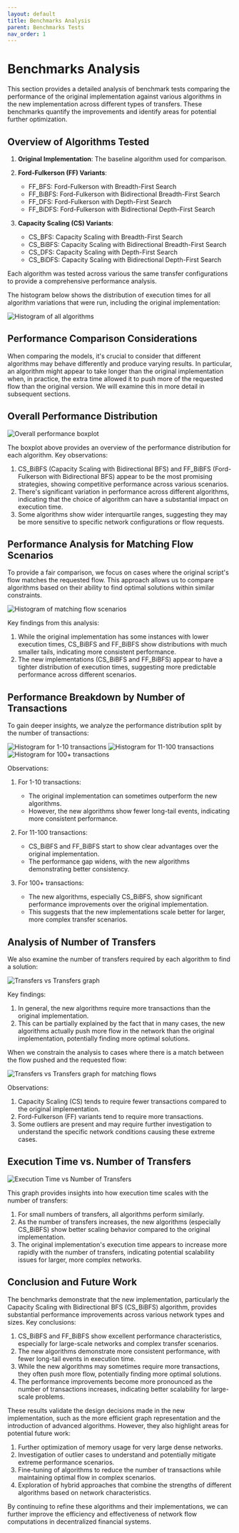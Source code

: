 ```yaml
---
layout: default
title: Benchmarks Analysis
parent: Benchmarks Tests
nav_order: 1
---
```


# Benchmarks Analysis

This section provides a detailed analysis of benchmark tests comparing the performance of the original implementation against various algorithms in the new implementation across different types of transfers. These benchmarks quantify the improvements and identify areas for potential further optimization.

## Overview of Algorithms Tested

1. **Original Implementation**: The baseline algorithm used for comparison.

2. **Ford-Fulkerson (FF) Variants**:
   - FF_BFS: Ford-Fulkerson with Breadth-First Search
   - FF_BiBFS: Ford-Fulkerson with Bidirectional Breadth-First Search
   - FF_DFS: Ford-Fulkerson with Depth-First Search
   - FF_BiDFS: Ford-Fulkerson with Bidirectional Depth-First Search

3. **Capacity Scaling (CS) Variants**:
   - CS_BFS: Capacity Scaling with Breadth-First Search
   - CS_BiBFS: Capacity Scaling with Bidirectional Breadth-First Search
   - CS_DFS: Capacity Scaling with Depth-First Search
   - CS_BiDFS: Capacity Scaling with Bidirectional Depth-First Search


Each algorithm was tested across various the same transfer configurations to provide a comprehensive performance analysis.

The histogram below shows the distribution of execution times for all algorithm variations that were run, including the original implementation:

![Histogram of all algorithms](../assets/figs/histogram_all.png)

## Performance Comparison Considerations

When comparing the models, it's crucial to consider that different algorithms may behave differently and produce varying results. In particular, an algorithm might appear to take longer than the original implementation when, in practice, the extra time allowed it to push more of the requested flow than the original version. We will examine this in more detail in subsequent sections.

## Overall Performance Distribution

![Overall performance boxplot](../assets/figs/overall_boxplot.png)

The boxplot above provides an overview of the performance distribution for each algorithm. Key observations:

1. CS_BiBFS (Capacity Scaling with Bidirectional BFS) and FF_BiBFS (Ford-Fulkerson with Bidirectional BFS) appear to be the most promising strategies, showing competitive performance across various scenarios.
2. There's significant variation in performance across different algorithms, indicating that the choice of algorithm can have a substantial impact on execution time.
3. Some algorithms show wider interquartile ranges, suggesting they may be more sensitive to specific network configurations or flow requests.

## Performance Analysis for Matching Flow Scenarios

To provide a fair comparison, we focus on cases where the original script's flow matches the requested flow. This approach allows us to compare algorithms based on their ability to find optimal solutions within similar constraints.

![Histogram of matching flow scenarios](../assets/figs/histogram_match_BiBFS.png)

Key findings from this analysis:

1. While the original implementation has some instances with lower execution times, CS_BiBFS and FF_BiBFS show distributions with much smaller tails, indicating more consistent performance.
2. The new implementations (CS_BiBFS and FF_BiBFS) appear to have a tighter distribution of execution times, suggesting more predictable performance across different scenarios.

## Performance Breakdown by Number of Transactions

To gain deeper insights, we analyze the performance distribution split by the number of transactions:

![Histogram for 1-10 transactions](../assets/figs/histogram_1-10_transactions.png)
![Histogram for 11-100 transactions](../assets/figs/histogram_11-100_transactions.png)
![Histogram for 100+ transactions](../assets/figs/histogram_100+_transactions.png)

Observations:

1. For 1-10 transactions:
   - The original implementation can sometimes outperform the new algorithms.
   - However, the new algorithms show fewer long-tail events, indicating more consistent performance.

2. For 11-100 transactions:
   - CS_BiBFS and FF_BiBFS start to show clear advantages over the original implementation.
   - The performance gap widens, with the new algorithms demonstrating better consistency.

3. For 100+ transactions:
   - The new algorithms, especially CS_BiBFS, show significant performance improvements over the original implementation.
   - This suggests that the new implementations scale better for larger, more complex transfer scenarios.

## Analysis of Number of Transfers

We also examine the number of transfers required by each algorithm to find a solution:

![Transfers vs Transfers graph](../assets/figs/trf_vs_trf.png)

Key findings:

1. In general, the new algorithms require more transactions than the original implementation.
2. This can be partially explained by the fact that in many cases, the new algorithms actually push more flow in the network than the original implementation, potentially finding more optimal solutions.

When we constrain the analysis to cases where there is a match between the flow pushed and the requested flow:

![Transfers vs Transfers graph for matching flows](../assets/figs/trf_vs_trf_match.png)

Observations:

1. Capacity Scaling (CS) tends to require fewer transactions compared to the original implementation.
2. Ford-Fulkerson (FF) variants tend to require more transactions.
3. Some outliers are present and may require further investigation to understand the specific network conditions causing these extreme cases.

## Execution Time vs. Number of Transfers

![Execution Time vs Number of Transfers](../assets/figs/line_time_vs_trf.png)

This graph provides insights into how execution time scales with the number of transfers:

1. For small numbers of transfers, all algorithms perform similarly.
2. As the number of transfers increases, the new algorithms (especially CS_BiBFS) show better scaling behavior compared to the original implementation.
3. The original implementation's execution time appears to increase more rapidly with the number of transfers, indicating potential scalability issues for larger, more complex networks.

## Conclusion and Future Work

The benchmarks demonstrate that the new implementation, particularly the Capacity Scaling with Bidirectional BFS (CS_BiBFS) algorithm, provides substantial performance improvements across various network types and sizes. Key conclusions:

1. CS_BiBFS and FF_BiBFS show excellent performance characteristics, especially for large-scale networks and complex transfer scenarios.
2. The new algorithms demonstrate more consistent performance, with fewer long-tail events in execution time.
3. While the new algorithms may sometimes require more transactions, they often push more flow, potentially finding more optimal solutions.
4. The performance improvements become more pronounced as the number of transactions increases, indicating better scalability for large-scale problems.

These results validate the design decisions made in the new implementation, such as the more efficient graph representation and the introduction of advanced algorithms. However, they also highlight areas for potential future work:

1. Further optimization of memory usage for very large dense networks.
2. Investigation of outlier cases to understand and potentially mitigate extreme performance scenarios.
3. Fine-tuning of algorithms to reduce the number of transactions while maintaining optimal flow in complex scenarios.
4. Exploration of hybrid approaches that combine the strengths of different algorithms based on network characteristics.

By continuing to refine these algorithms and their implementations, we can further improve the efficiency and effectiveness of network flow computations in decentralized financial systems.
